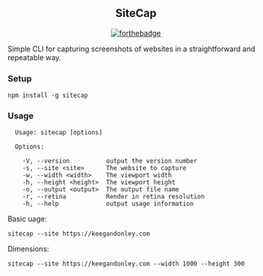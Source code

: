 
<div align="center">

## SiteCap
[![forthebadge](https://forthebadge.com/images/badges/powered-by-electricity.svg)](https://forthebadge.com)

</div>

Simple CLI for capturing screenshots of websites in a straightforward and repeatable way.

### Setup

```
npm install -g sitecap
```

### Usage
```
  Usage: sitecap [options]

  Options:

    -V, --version          output the version number
    -s, --site <site>      The website to capture
    -w, --width <width>    The viewport width
    -h, --height <height>  The viewport height
    -o, --output <output>  The output file name
    -r, --retina           Render in retina resolution
    -h, --help             output usage information
```
Basic uage: 
```
sitecap --site https://keegandonley.com
```
Dimensions:
```
sitecap --site https://keegandonley.com --width 1000 --height 300
```
